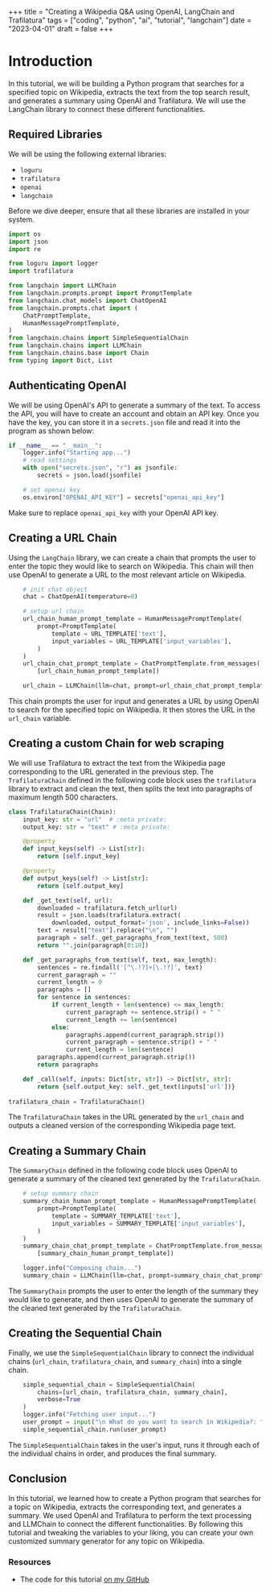 +++ 
title = "Creating a Wikipedia Q&A using OpenAI, LangChain and Trafilatura" 
tags = ["coding", "python", "ai", "tutorial", "langchain"] 
date = "2023-04-01" 
draft = false
+++

# Introduction

In this tutorial, we will be building a Python program that searches for a specified topic on Wikipedia, extracts the text from the top search result, and generates a summary using OpenAI and Trafilatura. We will use the LangChain library to connect these different functionalities.

## Required Libraries

We will be using the following external libraries:

- `loguru`
- `trafilatura`
- `openai`
- `langchain`

Before we dive deeper, ensure that all these libraries are installed in your system. 

```python
import os
import json
import re

from loguru import logger
import trafilatura

from langchain import LLMChain
from langchain.prompts.prompt import PromptTemplate
from langchain.chat_models import ChatOpenAI
from langchain.prompts.chat import (
    ChatPromptTemplate,
    HumanMessagePromptTemplate,
)
from langchain.chains import SimpleSequentialChain
from langchain.chains import LLMChain
from langchain.chains.base import Chain
from typing import Dict, List
```

## Authenticating OpenAI

We will be using OpenAI's API to generate a summary of the text. To access the API, you will have to create an account and obtain an API key. Once you have the key, you can store it in a `secrets.json` file and read it into the program as shown below:

```python
if __name__ == "__main__":
    logger.info("Starting app...")
    # read settings
    with open("secrets.json", "r") as jsonfile:
        secrets = json.load(jsonfile)

    # set openai key
    os.environ["OPENAI_API_KEY"] = secrets["openai_api_key"]
```

Make sure to replace `openai_api_key` with your OpenAI API key.

## Creating a URL Chain

Using the `LangChain` library, we can create a chain that prompts the user to enter the topic they would like to search on Wikipedia. This chain will then use OpenAI to generate a URL to the most relevant article on Wikipedia.

```python
    # init chat object
    chat = ChatOpenAI(temperature=0)

    # setup url chain
    url_chain_human_prompt_template = HumanMessagePromptTemplate(
        prompt=PromptTemplate(
            template = URL_TEMPLATE['text'],
            input_variables = URL_TEMPLATE['input_variables'],
        )
    )
    url_chain_chat_prompt_template = ChatPromptTemplate.from_messages(
        [url_chain_human_prompt_template])

    url_chain = LLMChain(llm=chat, prompt=url_chain_chat_prompt_template, output_key="url", verbose=True)
```

This chain prompts the user for input and generates a URL by using OpenAI to search for the specified topic on Wikipedia. It then stores the URL in the `url_chain` variable.

## Creating a custom Chain for web scraping

We will use Trafilatura to extract the text from the Wikipedia page corresponding to the URL generated in the previous step. The `TrafilaturaChain` defined in the following code block uses the `trafilatura` library to extract and clean the text, then splits the text into paragraphs of maximum length 500 characters.

```python
class TrafilaturaChain(Chain):
    input_key: str = "url"  # :meta private:
    output_key: str = "text" # :meta private:

    @property
    def input_keys(self) -> List[str]:
        return [self.input_key]

    @property
    def output_keys(self) -> List[str]:
        return [self.output_key]

    def _get_text(self, url):
        downloaded = trafilatura.fetch_url(url)
        result = json.loads(trafilatura.extract(
            downloaded, output_format='json', include_links=False))
        text = result["text"].replace("\n", "")
        paragraph = self._get_paragraphs_from_text(text, 500)
        return "".join(paragraph[0:10])

    def _get_paragraphs_from_text(self, text, max_length):
        sentences = re.findall('[^\.!?]+[\.!?]', text)
        current_paragraph = ""
        current_length = 0
        paragraphs = []
        for sentence in sentences:
            if current_length + len(sentence) <= max_length:
                current_paragraph += sentence.strip() + " "
                current_length += len(sentence)
            else:
                paragraphs.append(current_paragraph.strip())
                current_paragraph = sentence.strip() + " "
                current_length = len(sentence)
        paragraphs.append(current_paragraph.strip())
        return paragraphs

    def _call(self, inputs: Dict[str, str]) -> Dict[str, str]:
        return {self.output_key: self._get_text(inputs['url'])}
   
trafilatura_chain = TrafilaturaChain()
```

The `TrafilaturaChain` takes in the URL generated by the `url_chain` and outputs a cleaned version of the corresponding Wikipedia page text. 

## Creating a Summary Chain

The `SummaryChain` defined in the following code block uses OpenAI to generate a summary of the cleaned text generated by the `TrafilaturaChain`.

```python
    # setup summary chain
    summary_chain_human_prompt_template = HumanMessagePromptTemplate(
        prompt=PromptTemplate(
            template = SUMMARY_TEMPLATE['text'],
            input_variables = SUMMARY_TEMPLATE['input_variables'],
        )
    )
    summary_chain_chat_prompt_template = ChatPromptTemplate.from_messages(
        [summary_chain_human_prompt_template])

    logger.info("Composing chain...")
    summary_chain = LLMChain(llm=chat, prompt=summary_chain_chat_prompt_template, output_key="summary", verbose=True) 
```

The `SummaryChain` prompts the user to enter the length of the summary they would like to generate, and then uses OpenAI to generate the summary of the cleaned text generated by the `TrafilaturaChain`. 

## Creating the Sequential Chain

Finally, we use the `SimpleSequentialChain` library to connect the individual chains (`url_chain`, `trafilatura_chain`, and `summary_chain`) into a single chain.

```python
    simple_sequential_chain = SimpleSequentialChain(
        chains=[url_chain, trafilatura_chain, summary_chain],
        verbose=True
    )
    logger.info("Fetching user input...")
    user_prompt = input("\n What do you want to search in Wikipedia?: ")
    simple_sequential_chain.run(user_prompt)
```

The `SimpleSequentialChain` takes in the user's input, runs it through each of the individual chains in order, and produces the final summary.

## Conclusion

In this tutorial, we learned how to create a Python program that searches for a topic on Wikipedia, extracts the corresponding text, and generates a summary. We used OpenAI and Trafilatura to perform the text processing and LLMChain to connect the different functionalities. By following this tutorial and tweaking the variables to your liking, you can create your own customized summary generator for any topic on Wikipedia.

### Resources

- The code for this tutorial [on my GitHub](https://github.com/raphael2692/langchain-prompt-to-wikipedia)